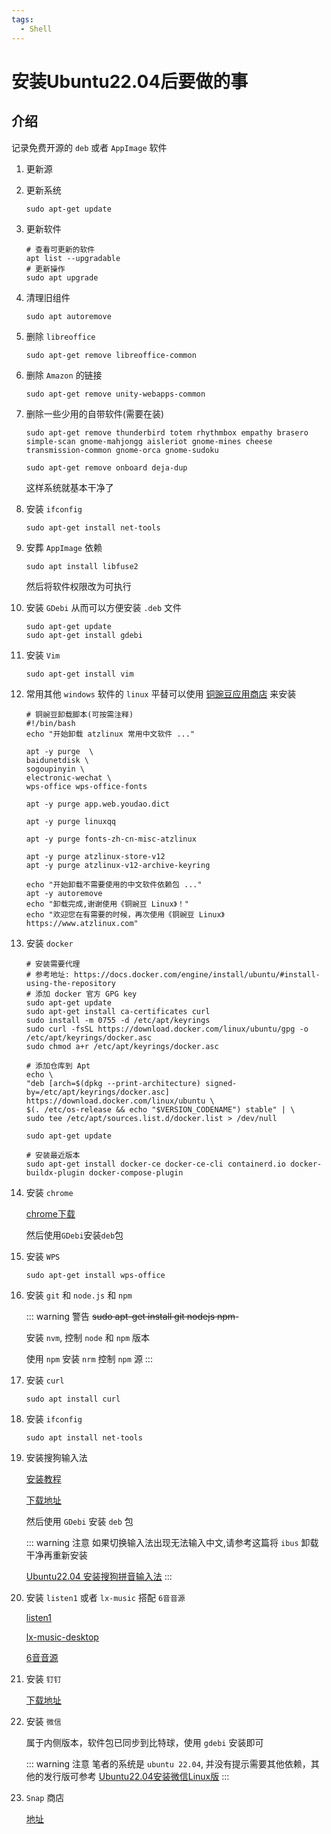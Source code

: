 ```yaml
---
tags:
  - Shell
---
```

# 安装Ubuntu22.04后要做的事

## 介绍
记录免费开源的 `deb` 或者 `AppImage` 软件

1. 更新源

1. 更新系统

    ```shell
    sudo apt-get update
    ```

1. 更新软件

    ```shell
    # 查看可更新的软件
    apt list --upgradable
    # 更新操作
    sudo apt upgrade
    ```

1. 清理旧组件

    ```shell
    sudo apt autoremove
    ```

1. 删除 `libreoffice`

    ```shell
    sudo apt-get remove libreoffice-common 
    ```

1. 删除 `Amazon` 的链接

    ```shell
    sudo apt-get remove unity-webapps-common
    ```

1. 删除一些少用的自带软件(需要在装)

    ```shell
    sudo apt-get remove thunderbird totem rhythmbox empathy brasero simple-scan gnome-mahjongg aisleriot gnome-mines cheese transmission-common gnome-orca gnome-sudoku
    ```

    ```shell
    sudo apt-get remove onboard deja-dup
    ```

    这样系统就基本干净了

1. 安装 `ifconfig`

    ```shell
    sudo apt-get install net-tools
    ```

1. 安葬 `AppImage` 依赖

    ```shell
    sudo apt install libfuse2
    ```

    然后将软件权限改为可执行

1. 安装 `GDebi`
    从而可以方便安装 `.deb` 文件

    ```shell
    sudo apt-get update
    sudo apt-get install gdebi
    ```

1. 安装 `Vim`

    ```shell
    sudo apt-get install vim
    ```

1. 常用其他 `windows` 软件的 `linux` 平替可以使用 [铜豌豆应用商店](https://www.atzlinux.com/allpackages.htm) 来安装
    ```shell
    # 铜豌豆卸载脚本(可按需注释)
    #!/bin/bash
    echo "开始卸载 atzlinux 常用中文软件 ..."

    apt -y purge  \
    baidunetdisk \
    sogoupinyin \
    electronic-wechat \
    wps-office wps-office-fonts

    apt -y purge app.web.youdao.dict

    apt -y purge linuxqq

    apt -y purge fonts-zh-cn-misc-atzlinux

    apt -y purge atzlinux-store-v12
    apt -y purge atzlinux-v12-archive-keyring

    echo "开始卸载不需要使用的中文软件依赖包 ..."
    apt -y autoremove
    echo "卸载完成,谢谢使用《铜豌豆 Linux》！"
    echo "欢迎您在有需要的时候，再次使用《铜豌豆 Linux》https://www.atzlinux.com"
    ```

1. 安装 `docker`

    ```shell
    # 安装需要代理
    # 参考地址: https://docs.docker.com/engine/install/ubuntu/#install-using-the-repository
    # 添加 docker 官方 GPG key
    sudo apt-get update
    sudo apt-get install ca-certificates curl
    sudo install -m 0755 -d /etc/apt/keyrings
    sudo curl -fsSL https://download.docker.com/linux/ubuntu/gpg -o /etc/apt/keyrings/docker.asc
    sudo chmod a+r /etc/apt/keyrings/docker.asc

    # 添加仓库到 Apt
    echo \
    "deb [arch=$(dpkg --print-architecture) signed-by=/etc/apt/keyrings/docker.asc] https://download.docker.com/linux/ubuntu \
    $(. /etc/os-release && echo "$VERSION_CODENAME") stable" | \
    sudo tee /etc/apt/sources.list.d/docker.list > /dev/null

    sudo apt-get update

    # 安装最近版本
    sudo apt-get install docker-ce docker-ce-cli containerd.io docker-buildx-plugin docker-compose-plugin
    ```


1. 安装 `chrome`

    [chrome下载](https://www.google.cn/intl/zh-CN/chrome/)

    然后使用`GDebi`安装`deb`包

1. 安装 `WPS`
    ```shell
    sudo apt-get install wps-office
    ```

1. 安装 `git` 和 `node.js` 和 `npm`

    ::: warning 警告
    ~~sudo apt-get install git nodejs npm~~-

    安装 `nvm`, 控制 `node` 和 `npm` 版本
    
    使用 `npm` 安装 `nrm` 控制 `npm` 源
    :::

1. 安装 `curl`
    ```shell
    sudo apt install curl
    ```

1. 安装 `ifconfig`
    ```shell
    sudo apt install net-tools
    ```

1. 安装搜狗输入法

    [安装教程](https://shurufa.sogou.com/linux/guide)

    [下载地址](https://pinyin.sogou.com/linux/?r=pinyin)
    
    然后使用 `GDebi` 安装 `deb` 包

    ::: warning 注意
    如果切换输入法出现无法输入中文,请参考这篇将 `ibus` 卸载干净再重新安装

    [Ubuntu22.04 安装搜狗拼音输入法](https://www.cnblogs.com/bibibobobaoxiang/p/18146810)
    :::

1. 安装 `listen1` 或者 `lx-music` 搭配 `6音音源`

    [listen1](https://github.com/listen1/listen1_desktop/releases)

    [lx-music-desktop](https://github.com/lyswhut/lx-music-desktop/releases)

    [6音音源](https://www.sixyin.com/8498.html)

1. 安装 `钉钉`

    [下载地址](https://page.dingtalk.com/wow/z/dingtalk/simple/ddhomedownload#/)

1. 安装 `微信`

    属于内侧版本，软件包已同步到比特球，使用 `gdebi` 安装即可

    ::: warning 注意
    笔者的系统是 `ubuntu 22.04`, 并没有提示需要其他依赖，其他的发行版可参考 [Ubuntu22.04安装微信Linux版](https://juejin.cn/post/7348385409552957459)
    :::

1. `Snap` 商店

    [地址](https://snapcraft.io/store)


